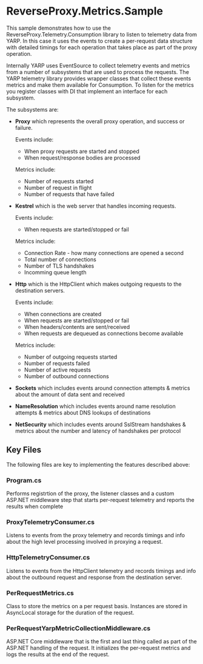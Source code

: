# ReverseProxy.Metrics.Sample

This sample demonstrates how to use the ReverseProxy.Telemetry.Consumption library to listen to telemetry data from YARP.
In this case it uses the events to create a per-request data structure with detailed timings for each operation that takes place as part of the proxy operation.

Internally YARP uses EventSource to collect telemetry events and metrics from a number of subsystems that are used to process the requests.
The YARP telemetry library provides wrapper classes that collect these events metrics and make them available for Consumption.
To listen for the metrics you register classes with DI that implement an interface for each subsystem.

The subsystems are:
- **Proxy** which represents the overall proxy operation, and success or failure. 

  Events include:
    - When proxy requests are started and stopped
    - When request/response bodies are processed

  Metrics include:
    - Number of requests started
    - Number of request in flight
    - Number of requests that have failed

- **Kestrel** which is the web server that handles incoming requests.

  Events include:
    - When requests are started/stopped or fail
    
  Metrics include:
    - Connection Rate - how many connections are opened a second
    - Total number of connections
    - Number of TLS handshakes
    - Incomming queue length

- **Http** which is the HttpClient which makes outgoing requests to the destination servers. 

  Events include:
    - When connections are created
    - When requests are started/stopped or fail
    - When headers/contents are sent/received
    - When requests are dequeued as connections become available

  Metrics include:
    - Number of outgoing requests started
    - Number of requests failed
    - Number of active requests
    - Number of outbound connections

- **Sockets** which includes events around connection attempts & metrics about the amount of data sent and received

- **NameResolution** which includes events around name resolution attempts & metrics about DNS lookups of destinations

- **NetSecurity** which includes events around SslStream handshakes & metrics about the number and latency of handshakes per protocol

## Key Files

The following files are key to implementing the features described above:

### Program.cs

Performs registrtion of the proxy, the listener classes and a custom ASP.NET middleware step that starts per-request telemetry and reports the results when complete

### ProxyTelemetryConsumer.cs

Listens to events from the proxy telemetry and records timings and info about the high level processing involved in proxying a request.

### HttpTelemetryConsumer.cs

Listens to events from the HttpClient telemetry and records timings and info about the outbound request and response from the destination server.

### PerRequestMetrics.cs

Class to store the metrics on a per request basis. Instances are stored in AsyncLocal storage for the duration of the request. 

### PerRequestYarpMetricCollectionMiddleware.cs

ASP.NET Core middleware that is the first and last thing called as part of the ASP.NET handling of the request. It initializes the per-request metrics and logs the results at the end of the request.
